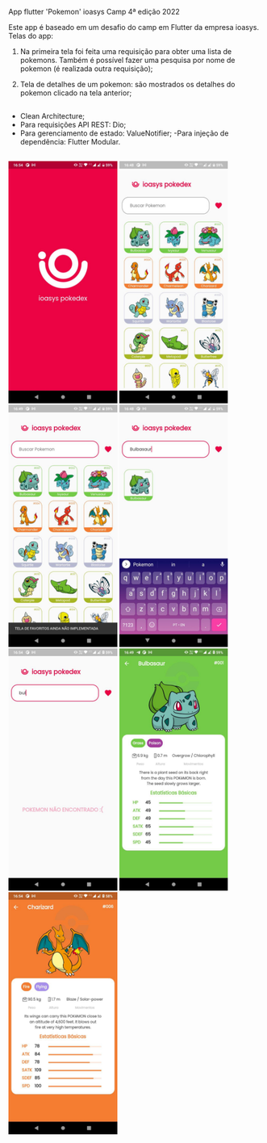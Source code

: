 App flutter 'Pokemon' ioasys Camp 4ª edição 2022

Este app é baseado em um desafio do camp em Flutter da empresa ioasys. Telas do app:

1. Na primeira tela foi feita uma requisição para obter uma lista de pokemons. Também é possível fazer uma pesquisa por nome de pokemon (é realizada outra requisição); 
   
2. Tela de detalhes de um pokemon:  são mostrados os detalhes do pokemon clicado na tela anterior;

##

- Clean Architecture;
- Para requisições API REST: Dio;
- Para gerenciamento de estado: ValueNotifier;
-Para injeção de dependência: Flutter Modular.

##

<img height="480px" src="assets/images_read_me/image.jpg"> <img height="480px" src="assets/images_read_me/image1.jpg"> <img height="480px" src="assets/images_read_me/image2.jpg"> <img height="480px" src="assets/images_read_me/image3.jpg"> <img height="480px" src="assets/images_read_me/image4.jpg"> <img height="480px" src="assets/images_read_me/image5.jpg"> <img height="480px" src="assets/images_read_me/image6.jpg">